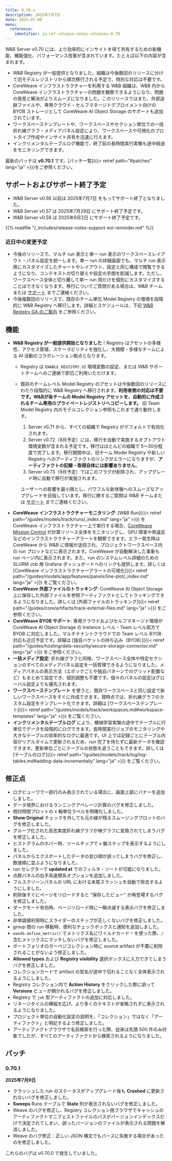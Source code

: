 ```yaml
---
title: 0.70.x
description: 2025年7月7日
date: 2025-07-09
menu:
  reference:
    identifier: ja-ref-release-notes-releases-0.70
---
```


W&B Server v0.70 には、より効率的にインサイトを得て共有するための新機能、機能強化、パフォーマンス改善が含まれています。たとえば以下の内容が含まれます。

- W&B Registry が一般提供となりました。組織は今後数回のリリースに分けて旧モデルレジストリから順次移行される予定で、特別な対応は不要です。
- CoreWeave インフラストラクチャーを利用する W&B 組織は、W&B 内から CoreWeave インフラストラクチャーの問題を観察できるようになり、問題の発見と解決がよりスムーズになりました。このリリースではまた、外部追跡ファイルや、専用クラウド・セルフマネージドデプロイメント向けの BYOB ストレージとして CoreWeave AI Object Storage のサポートも追加されています。
- ワークスペーステンプレートや、ワークスペースやセクション単位での一括折れ線グラフ・メディアパネル設定により、ワークスペースや可視化のプロトタイプ作成やインサイト共有を迅速に行えます。
- インクリメンタルテーブルログ機能で、終了前の長時間実行実験も途中経過をモニタリングできます。

最新のパッチは **v0.70.1** です。[パッチ一覧]({{< relref path="#patches" lang="ja" >}})をご参照ください。



## サポートおよびサポート終了予定
<ul>
  <li>W&B Server v0.56 以前は 2025年7月7日 をもってサポート終了となりました。</li>

  <li>W&B Server v0.57 は 2025年7月29日 にサポート終了予定です。</li>
  <li>W&B Server v0.58 は 2025年9月2日 にサポート終了予定です。</li>
</ul>

{{% readfile "/_includes/release-notes-support-eol-reminder.md" %}}

### 近日中の変更予定
- 今後のリリースで、マルチ run 表示と単一 run 表示のワークスペースレイアウト・パネル設定を統一します。単一 run の詳細画面でも、マルチ run 表示用にカスタマイズしたチャートやレイアウト、設定と同じ構成で閲覧できるようになり、コンテキストの切り替えや設定の手間を削減します。ただし、ワークスペース全体と切り離して単一 run 用だけを個別にカスタマイズすることはできなくなります。移行についてご質問がある場合は、W&B チームまたは [サポート](mailto:support@wandb.ai) までご連絡ください。
- 今後複数回のリリースで、既存のチーム単位 Model Registry の環境を段階的に W&B Registry へ移行します。詳細とスケジュールは、下記 [W&B Registry GA のご案内](#registry_ga_announcement) をご参照ください。

## 機能
- <a id="registry_ga_announcement"></a> **W&B Registry が一般提供開始となりました**！Registry はアセットの多様性、アクセス管理、スケーラビリティを強化し、大規模・多様なチームによる AI 活動のコラボレーション拠点となります。
    - Registry は `ENABLE_REGISTRY_UI` 環境変数の設定、または W&B サポートチームへのご連絡で即日ご利用いただけます。
    - 既存のチームレベル Model Registry のアセットは今後数回のリリースにわたり段階的に W&B Registry へ移行されます。**利用者側の対応は不要です。W&Bが各チームの Model Registry アセットを、自動的に作成されるチーム専用のプライベートレジストリへコピーします。** 旧 Team Model Registry 内のモデルコレクション参照もこれまで通り動作します。
        1. Server v0.71 から、すべての組織で Registry がデフォルトで有効化されます。
        1. Server v0.72（8月予定）には、移行を自動で実施するオプトアウト環境変数が含まれる予定です。移行はほとんどの組織で 5～30分程度で完了します。移行期間中は、旧チーム Model Registry や新しい Registry へのアーティファクトのリンクがエラーになりますが、**アーティファクトの記録・取得自体には影響ありません**。
        1. Server v0.73（9月予定）ではこのフラグが削除され、アップグレード時に自動で移行が実施されます。

        ユーザーへの影響を最小限とし、パワフルな新体験へのスムーズなアップグレードを目指しています。移行に関するご質問は W&B チームまたは [サポート](mailto:support@wandb.ai) までご連絡ください。
- **CoreWeave インフラストラクチャーモニタリング**: [W&B Run]({{< relref path="/guides/models/track/runs/_index.md" lang="ja" >}}) を CoreWeave インフラストラクチャー上で実行する場合、[CoreWeave Mission Control](https://www.coreweave.com/mission-control) が計算リソース全体をモニタリングし、GPU 障害や熱違反などのインフラストラクチャーアラートを観察できます。エラー発生時は CoreWeave から W&B に情報が送信され、プロジェクトワークスペース内の run プロットなどに表示されます。CoreWeave が自動解決した事象も run ページ内に表示されます。また、run のシステムレベル詳細のための SLURM Job 用 Grafana ダッシュボードへのリンクも提供します。詳しくは [CoreWeave インフラストラクチャーアラートの可視化]({{< relref path="/guides/models/app/features/panels/line-plot/_index.md" lang="ja" >}}) をご覧ください。
- **CoreWeave 外部ファイルのトラッキング**: CoreWeave AI Object Storage 上に保存した外部ファイルを参照アーティファクトとしてトラッキングできるようになりました。詳しくは [外部ファイルのトラッキング]({{< relref path="/guides/core/artifacts/track-external-files.md" lang="ja" >}}) をご参照ください。
- **CoreWeave BYOB サポート**: 専用クラウドおよびセルフマネージド環境が CoreWeave AI Object Storage の Instance レベル・Team レベル両方で BYOB に対応しました。マルチテナントクラウドでの Team レベル BYOB 対応も近日予定です。詳細は [独自バケットの持ち込み（BYOB）]({{< relref path="/guides/hosting/data-security/secure-storage-connector.md" lang="ja" >}}) をご参照ください。
- **一括メディア設定**: 折れ線グラフと同様、ワークスペース全体や特定セクションのすべてのメディアパネル設定を一括管理できるようになりました。メディアパネルの表示方法（エポックごとや独自パターンでのグリッド配置など）もまとめて設定でき、個別調整も不要です。個々のパネルの設定はグローバル設定よりも優先されます。
- **ワークスペーステンプレート** を使うと、既存ワークスペースと同じ設定で新しいワークスペースをすぐに作成できます。現時点では、折れ線グラフのカスタム設定をテンプレート化できます。詳細は [ワークスペーステンプレート]({{< relref path="/guides/models/track/workspaces.md#workspace-templates" lang="ja" >}}) をご覧ください。
- **インクリメンタルテーブルログ** により、機械学習実験の途中でテーブルに行単位でデータを段階的にログできます。長時間実行ジョブのモニタリングや大きなテーブルの効率的なログに最適です。UI 上では記録ごとにテーブル内容がリアルタイムで更新されるため、run 完了を待たずに最新データを確認できます。更新単位ごとにテーブルの状態を追うこともできます。詳しくは [テーブルのログ]({{< relref path="/guides/models/track/log/log-tables.md#adding-data-incrementally" lang="ja" >}}) をご覧ください。

## 修正点
- ログビューワで一部行のみ表示されている場合に、画面上部にバナーを追加しました。
- データ境界におけるランニングアベレージ計算のバグを修正しました。
- 相対時間プロットの x 軸単位ラベルを明確化しました。
- **Show Original** チェックを外しても元の線が残るスムージングプロットのバグを修正しました。
- グループ化された高忠実度折れ線グラフが棒グラフに変換されてしまうバグを修正しました。
- ヒストグラムのホバー時、ツールチップで x 軸ステップを表示するようにしました。
- パネルからエクスポートしたデータの並び順が誤ってしまうバグを修正し、数値順に並ぶようになりました。
- run セレクターで **updated at** でのフィルタ・ソートが可能になりました。
- 点群パネルの右手系座標系オプションを追加しました。
- フルスクリーンパネルの URL における末尾スラッシュを自動で除去するようにしました。
- 削除後すぐにページをリロードすると "保存したビュー" が再登場するバグを修正しました。
- ダークモード有効時、ページリロード時に一瞬点滅する表示バグを修正しました。
- 非単調値利用時にスライダーのステップが正しくないバグを修正しました。
- group 間の run 移動時、便利なチェックボックスと通知を追加しました。
- `wandb.define_metric()` でメトリクス名にワイルドカード `*` を使った際、`/` 含むメトリクスにマッチしないバグを修正しました。
- ポートフォリオのガーベジコレクション時に source artifact が不要に削除されることがないよう修正しました。
- **Allowed types** および **Registry visibility** 選択ボックスに入力できてしまうバグを修正しました。
- コレクションカードで artifact の型名が途中で切れることなく全体表示されるようにしました。
- Registry コレクション内で **Action History** をクリックした際に誤って **Versions** ビューが開かれるバグを修正しました。
- Registry で `job` 型アーティファクトの追加に対応しました。
- リネージタイルの横幅を広げ、より多くのテキストが省略されずに表示されるようになりました。
- プロジェクト単位の自動化設定の説明を、「コレクション」ではなく「アーティファクト」と明記するよう修正しました。
- アーティファクトブラウザで名前検索を行った際、従来は先頭 500 件のみ対象でしたが、すべてのアーティファクトから検索されるようになりました。

## パッチ
### 0.70.1
**2025年7月9日**



- クラッシュした run のステータスがアップグレード後も **Crashed** に更新されないバグを修正しました。
- **Sweeps** Runs テーブルで **State** 列が表示されないバグを修正しました。
- Weave のバグを修正し、Registry コレクション用ブラウザでキャッシュのアーティファクトマニフェストファイルのパスがバージョンインデックスだけで決定されてしまい、誤ったバージョンのファイルが表示される問題を解消しました。
- Weave のバグ修正：正しい JSON 構文でもパースに失敗する場合があったのを修正しました。

これらのバグは v0.70.0 で発生していました。